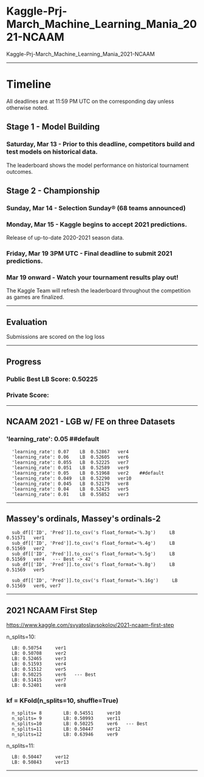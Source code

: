 # Kaggle-Prj-March_Machine_Learning_Mania_2021-NCAAM
Kaggle-Prj-March_Machine_Learning_Mania_2021-NCAAM


-------

# Timeline
All deadlines are at 11:59 PM UTC on the corresponding day unless otherwise noted. 

## Stage 1 - Model Building
### Saturday, Mar 13 - Prior to this deadline, competitors build and test models on historical data. 

The leaderboard shows the model performance on historical tournament outcomes.



## Stage 2 - Championship
### Sunday, Mar 14 - Selection Sunday® (68 teams announced)
### Monday, Mar 15 - Kaggle begins to accept 2021 predictions. 

Release of up-to-date 2020-2021 season data.

### Friday, Mar 19 3PM UTC - Final deadline to submit 2021 predictions.

### Mar 19 onward - Watch your tournament results play out! 

The Kaggle Team will refresh the leaderboard throughout the competition as games are finalized.



-------

## Evaluation

Submissions are scored on the log loss



-------

## Progress

### Public Best LB Score: 0.50225

### Private Score:

-------

## NCAAM 2021 - LGB w/ FE on three Datasets

### 'learning_rate': 0.05   ##default

      'learning_rate': 0.07    LB  0.52867   ver4
      'learning_rate': 0.06    LB  0.52605   ver6
      'learning_rate': 0.055   LB  0.52225   ver7
      'learning_rate': 0.051   LB  0.52589   ver9
      'learning_rate': 0.05    LB  0.51968   ver2    ##default
      'learning_rate': 0.049   LB  0.52290   ver10
      'learning_rate': 0.045   LB  0.52179   ver8
      'learning_rate': 0.04    LB  0.52425   ver5
      'learning_rate': 0.01    LB  0.55852   ver3             
              
 -------             
              
 ## Massey's ordinals, Massey's ordinals-2            


      sub_df[['ID', 'Pred']].to_csv('s float_format='%.3g')     LB  0.51571   ver1 
      sub_df[['ID', 'Pred']].to_csv('s float_format='%.4g')     LB  0.51569   ver2 
      sub_df[['ID', 'Pred']].to_csv('s float_format='%.5g')     LB  0.51569   ver4   --- Best -> 42
      sub_df[['ID', 'Pred']].to_csv('s float_format='%.8g')     LB  0.51569   ver5
      
      sub_df[['ID', 'Pred']].to_csv('s float_format='%.16g')     LB  0.51569   ver6, ver7 
      
 -------     
  
 ## 2021 NCAAM First Step 
 https://www.kaggle.com/svyatoslavsokolov/2021-ncaam-first-step
 
n_splits=10:

      LB: 0.50754     ver1
      LB: 0.50708     ver2
      LB: 0.52465     ver3
      LB: 0.51593     ver4
      LB: 0.51512     ver5
      LB: 0.50225     ver6   --- Best
      LB: 0.51415     ver7
      LB: 0.52401     ver8
      
### kf = KFold(n_splits=10, shuffle=True)

      n_splits= 8        LB: 0.54551     ver10
      n_splits= 9        LB: 0.50993     ver11
      n_splits=10        LB: 0.50225     ver6   --- Best
      n_splits=11        LB: 0.50447     ver12
      n_splits=12        LB: 0.63946     ver9

n_splits=11:

      LB: 0.50447     ver12
      LB: 0.50843     ver13


 -------
 
 
 
